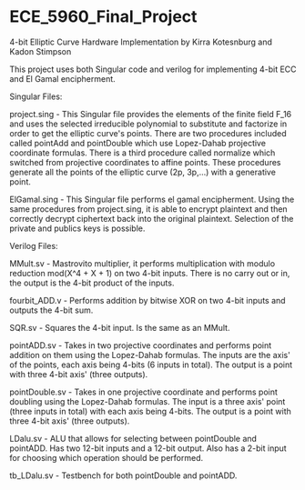 # ECE_5960_Final_Project
4-bit Elliptic Curve Hardware Implementation by Kirra Kotesnburg and Kadon Stimpson

This project uses both Singular code and verilog for implementing 4-bit ECC and El Gamal encipherment.

Singular Files:

project.sing - This Singular file provides the elements of the finite field F_16 and uses the selected
irreducible polynomial to substitute and factorize in order to get the elliptic curve's points. There are 
two procedures included called pointAdd and pointDouble which use Lopez-Dahab projective coordinate formulas.
There is a third procedure called normalize which switched from projective coordinates to affine points.
These procedures generate all the points of the elliptic curve (2p, 3p,...) with a generative point.

ElGamal.sing - This Singular file performs el gamal encipherment. Using the same procedures from project.sing,
it is able to encrypt plaintext and then correctly decrypt ciphertext back into the original plaintext.
Selection of the private and publics keys is possible.

Verilog Files:

MMult.sv - Mastrovito multiplier, it performs multiplication with modulo reduction mod(X^4 + X + 1) on two 4-bit inputs.
There is no carry out or in, the output is the 4-bit product of the inputs.

fourbit_ADD.v - Performs addition by bitwise XOR on two 4-bit inputs and outputs the 4-bit sum.

SQR.sv - Squares the 4-bit input. Is the same as an MMult.

pointADD.sv - Takes in two projective coordinates and performs point addition on them using the Lopez-Dahab formulas.
The inputs are the axis' of the points, each axis being 4-bits (6 inputs in total). The output is a point with three 
4-bit axis' (three outputs).

pointDouble.sv - Takes in one projective coordinate and performs point doubling using the Lopez-Dahab formulas.
The input is a three axis' point (three inputs in total) with each axis being 4-bits. The output is a point with three 
4-bit axis' (three outputs).

LDalu.sv - ALU that allows for selecting between pointDouble and pointADD. Has two 12-bit inputs and a 12-bit output.
Also has a 2-bit input for choosing which operation should be performed.

tb_LDalu.sv - Testbench for both pointDouble and pointADD.



